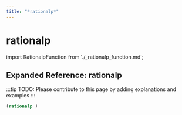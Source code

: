 ```yaml
---
title: "*rationalp*"
---
```


# rationalp

import RationalpFunction from './_rationalp_function.md';

<RationalpFunction />

## Expanded Reference: rationalp

:::tip
TODO: Please contribute to this page by adding explanations and examples
:::

```lisp
(rationalp )
```

